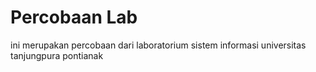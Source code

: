 # Percobaan Lab

ini merupakan percobaan dari laboratorium sistem informasi universitas tanjungpura pontianak